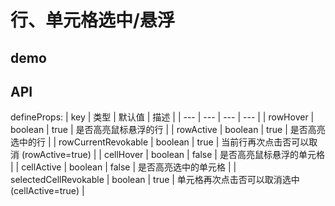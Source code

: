 # 行、单元格选中/悬浮

## demo
<demo vue="basic/row-cell-mouse-event/RowCellHoverSelect.vue"></demo>


## API
defineProps:
| key | 类型 | 默认值 | 描述 |
| --- | --- | --- | --- |
| rowHover | boolean | true | 是否高亮鼠标悬浮的行 |
| rowActive | boolean | true | 是否高亮选中的行 |
| rowCurrentRevokable | boolean | true | 当前行再次点击否可以取消 (rowActive=true) |
| cellHover | boolean | false | 是否高亮鼠标悬浮的单元格 |
| cellActive | boolean | false | 是否高亮选中的单元格 |
| selectedCellRevokable | boolean | true | 单元格再次点击否可以取消选中 (cellActive=true) |